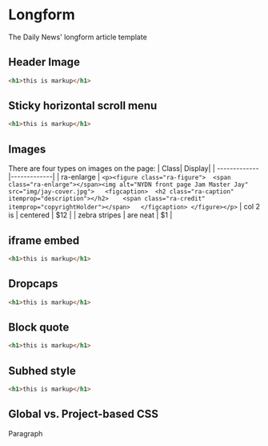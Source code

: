 # Longform
The Daily News' longform article template

## Header Image
```html
<h1>this is markup</h1>
```
## Sticky horizontal scroll menu
```html
<h1>this is markup</h1>
```
## Images
There are four types on images on the page:
| Class| Display|
| ------------- |-------------|
| ra-enlarge      | ```<p><figure class="ra-figure">  <span class="ra-enlarge"></span><img alt="NYDN front page Jam Master Jay" src="img/jay-cover.jpg">   <figcaption>  <h2 class="ra-caption" itemprop="description"></h2>    <span class="ra-credit" itemprop="copyrightHolder"></span>   </figcaption> </figure></p>```
| col 2 is      | centered      |   $12 |
| zebra stripes | are neat      |    $1 |
## iframe embed
```html
<h1>this is markup</h1>
```
## Dropcaps
```html
<h1>this is markup</h1>
```
## Block quote
```html
<h1>this is markup</h1>
```
## Subhed style
```html
<h1>this is markup</h1>
```
## Global vs. Project-based CSS
Paragraph


